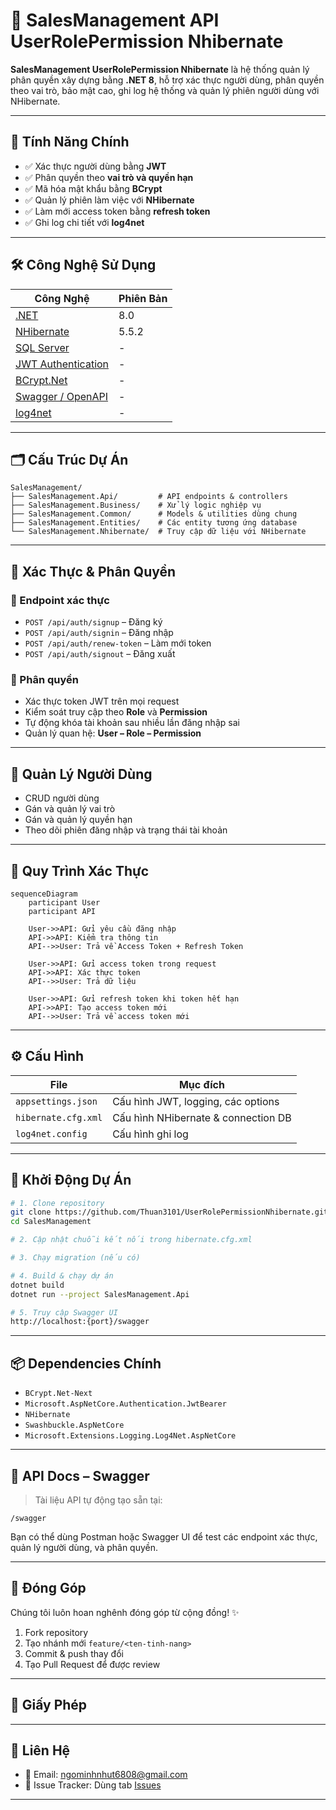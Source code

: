 
# 🛒 SalesManagement API UserRolePermission Nhibernate

**SalesManagement UserRolePermission Nhibernate** là hệ thống quản lý phân quyền  xây dựng bằng **.NET 8**, hỗ trợ xác thực người dùng, phân quyền theo vai trò, bảo mật cao, ghi log hệ thống và quản lý phiên người dùng với NHibernate.

---

## 🚀 Tính Năng Chính

- ✅ Xác thực người dùng bằng **JWT**
- ✅ Phân quyền theo **vai trò và quyền hạn**
- ✅ Mã hóa mật khẩu bằng **BCrypt**
- ✅ Quản lý phiên làm việc với **NHibernate**
- ✅ Làm mới access token bằng **refresh token**
- ✅ Ghi log chi tiết với **log4net**

---

## 🛠️ Công Nghệ Sử Dụng

| Công Nghệ                           | Phiên Bản     |
|------------------------------------|---------------|
| [.NET](https://dotnet.microsoft.com/) | 8.0         |
| [NHibernate](https://nhibernate.info/) | 5.5.2       |
| [SQL Server](https://www.microsoft.com/sql-server) | -       |
| [JWT Authentication](https://jwt.io/) | -           |
| [BCrypt.Net](https://github.com/BcryptNet/bcrypt.net) | - |
| [Swagger / OpenAPI](https://swagger.io/) | -         |
| [log4net](https://logging.apache.org/log4net/) | -       |

---

## 🗂️ Cấu Trúc Dự Án

```
SalesManagement/
├── SalesManagement.Api/         # API endpoints & controllers
├── SalesManagement.Business/    # Xử lý logic nghiệp vụ
├── SalesManagement.Common/      # Models & utilities dùng chung
├── SalesManagement.Entities/    # Các entity tương ứng database
└── SalesManagement.Nhibernate/  # Truy cập dữ liệu với NHibernate
```

---

## 🔐 Xác Thực & Phân Quyền

### 📌 Endpoint xác thực

- `POST /api/auth/signup` – Đăng ký
- `POST /api/auth/signin` – Đăng nhập
- `POST /api/auth/renew-token` – Làm mới token
- `POST /api/auth/signout` – Đăng xuất

### 📌 Phân quyền

- Xác thực token JWT trên mọi request
- Kiểm soát truy cập theo **Role** và **Permission**
- Tự động khóa tài khoản sau nhiều lần đăng nhập sai
- Quản lý quan hệ: **User – Role – Permission**

---

## 👤 Quản Lý Người Dùng

- CRUD người dùng
- Gán và quản lý vai trò
- Gán và quản lý quyền hạn
- Theo dõi phiên đăng nhập và trạng thái tài khoản

---

## 📘 Quy Trình Xác Thực

```mermaid
sequenceDiagram
    participant User
    participant API

    User->>API: Gửi yêu cầu đăng nhập
    API->>API: Kiểm tra thông tin
    API-->>User: Trả về Access Token + Refresh Token

    User->>API: Gửi access token trong request
    API->>API: Xác thực token
    API-->>User: Trả dữ liệu

    User->>API: Gửi refresh token khi token hết hạn
    API->>API: Tạo access token mới
    API-->>User: Trả về access token mới
```

---

## ⚙️ Cấu Hình

| File               | Mục đích                             |
|--------------------|--------------------------------------|
| `appsettings.json` | Cấu hình JWT, logging, các options   |
| `hibernate.cfg.xml`| Cấu hình NHibernate & connection DB |
| `log4net.config`   | Cấu hình ghi log                     |

---

## 🧪 Khởi Động Dự Án

```bash
# 1. Clone repository
git clone https://github.com/Thuan3101/UserRolePermissionNhibernate.git
cd SalesManagement

# 2. Cập nhật chuỗi kết nối trong hibernate.cfg.xml

# 3. Chạy migration (nếu có)

# 4. Build & chạy dự án
dotnet build
dotnet run --project SalesManagement.Api

# 5. Truy cập Swagger UI
http://localhost:{port}/swagger
```

---

## 📦 Dependencies Chính

- `BCrypt.Net-Next`
- `Microsoft.AspNetCore.Authentication.JwtBearer`
- `NHibernate`
- `Swashbuckle.AspNetCore`
- `Microsoft.Extensions.Logging.Log4Net.AspNetCore`

---

## 📂 API Docs – Swagger

> Tài liệu API tự động tạo sẵn tại:
```
/swagger
```

Bạn có thể dùng Postman hoặc Swagger UI để test các endpoint xác thực, quản lý người dùng, và phân quyền.

---

## 🤝 Đóng Góp

Chúng tôi luôn hoan nghênh đóng góp từ cộng đồng! ✨

1. Fork repository
2. Tạo nhánh mới `feature/<ten-tinh-nang>`
3. Commit & push thay đổi
4. Tạo Pull Request để được review

---

## 📄 Giấy Phép


---

## 📧 Liên Hệ

- 📮 Email: ngominhnhut6808@gmail.com
- 📌 Issue Tracker: Dùng tab [Issues](https://github.com/Thuan3101/UserRolePermissionNhibernate/issues)

---
